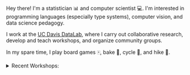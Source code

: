 Hey there! I'm a statistician :bar_chart: and computer scientist :computer:.
I'm interested in programming languages (especially type systems), computer
vision, and data science pedagogy.

I work at the [UC Davis DataLab][ucd-datalab], where I carry out collaborative
research, develop and teach workshops, and organize community groups.

[ucd-datalab]:https://datalab.ucdavis.edu/ 

In my spare time, I play board games :mahjong:, bake :cake:, cycle :bicyclist:,
and hike :mount_fuji:.

<details>
<summary>Recent Workshops:</summary>

Title                                                            | Year | Term  
---------------------------------------------------------------- | ---- | ----
[Comfy Command Line][comfy-cli]                                  | 2025 | :sunny: Summer
[Intro to Remote Computing][intro-remote]                        | 2025 | :blossom: Spring
[Python Basics][python-basics] (:sparkles: updated!)             | 2025 | :blossom: Spring
[Intro to Version Control][intro-vcs] (:sparkles: updated!)      | 2025 | :blossom: Spring
[Git for Teams][git-for-teams] (:sparkles: updated!)             | 2025 | :blossom: Spring
[Installing Software with Pixi][pixi] (:sparkles: new!)          | 2025 | :snowflake: Winter
[Intermediate Python][intermediate-python] (:sparkles: updated!) | 2025 | :snowflake: Winter
[Machine Learning in R][ml-in-r]                                 | 2024 | :blossom: Spring
[Overview of Machine Learning][ml-in-r]                          | 2024 | :blossom: Spring
[Julia Basics][julia-basics]                                     | 2024 | :snowflake: Winter
[Intermediate R][intermediate-r]                                 | 2024 | :snowflake: Winter
[R Basics][r-basics]                                             | 2022 | :sunny: Summer

See [my teaching notes repo][teaching-notes] for a complete list and more
details.
</details>

[teaching-notes]: https://github.com/nick-ulle/teaching-notes

[pixi]: https://ucdavisdatalab.github.io/workshop_reproducible_research/chapters/installing-software/01_environment-managers.html
[intro-vcs]: https://ucdavisdatalab.github.io/workshop_reproducible_research/chapters/version-control/01_version-control-systems.html
[git-for-teams]: https://ucdavisdatalab.github.io/workshop_reproducible_research/chapters/git-for-teams/01_branches-merges.html

[repro]: https://ucdavisdatalab.github.io/workshop_reproducible_research/
[intro-remote]: https://ucdavisdatalab.github.io/workshop_intro_to_remote_computing/

[r-basics]: https://ucdavisdatalab.github.io/workshop_r_basics/
[intermediate-r]: https://ucdavisdatalab.github.io/workshop_intermediate_r/
[ml-in-r]: https://ucdavisdatalab.github.io/workshop_intro_to_machine_learning/

[python-basics]: https://ucdavisdatalab.github.io/workshop_python_basics/
[intermediate-python]: https://ucdavisdatalab.github.io/workshop_intermediate_python/

[julia-basics]: https://ucjug.github.io/workshop_julia_basics/

[comfy-cli]: https://github.com/d-pug/2025_command_line
